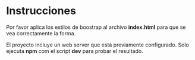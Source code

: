 # Instrucciones

Por favor aplica los estilos de boostrap al archivo **index.html** para que se vea
correctamente la forma.

El proyecto incluye un web server que está previamente configurado. Solo ejecuta **npm** com el script **dev** para probar el resultado.